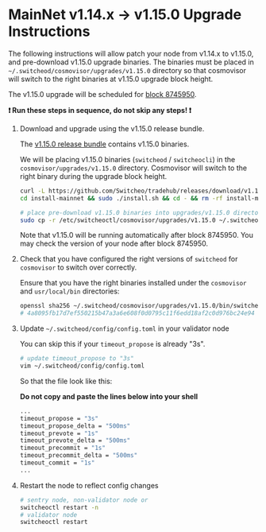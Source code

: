# MainNet v1.14.x -> v1.15.0 Upgrade Instructions

The following instructions will allow patch your node from v1.14.x to v1.15.0, and pre-download v1.15.0 upgrade binaries. The binaries must be placed in `~/.switcheod/cosmovisor/upgrades/v1.15.0` directory so that cosmovisor will switch to the right binaries at v1.15.0 upgrade block height.

The v1.15.0 upgrade will be scheduled for [block 8745950](https://switcheo.org/blocks).

**:exclamation: Run these steps in sequence, do not skip any steps! :exclamation:**

1. Download and upgrade using the v1.15.0 release bundle.

    The [v1.15.0 release bundle](https://github.com/Switcheo/tradehub/releases/tag/v1.15.0) contains v1.15.0 binaries.

    We will be placing v1.15.0 binaries (`switcheod` / `switcheocli`) in the `cosmovisor/upgrades/v1.15.0` directory. Cosmovisor will switch to the right binary during the upgrade block height.

    ```bash
    curl -L https://github.com/Switcheo/tradehub/releases/download/v1.15.0/install-mainnet.tar.gz | tar -xz
    cd install-mainnet && sudo ./install.sh && cd - && rm -rf install-mainnet

    # place pre-download v1.15.0 binaries into upgrades/v1.15.0 directory
    sudo cp -r /etc/switcheoctl/cosmovisor/upgrades/v1.15.0 ~/.switcheod/cosmovisor/upgrades
    ```

    Note that v1.15.0 will be running automatically after block 8745950. You may check the version of your node after block 8745950.

2. Check that you have configured the right versions of `switcheod` for `cosmovisor` to switch over correctly.

    Ensure that you have the right binaries installed under the `cosmovisor` and `usr/local/bin` directories:

    ```bash
    openssl sha256 ~/.switcheod/cosmovisor/upgrades/v1.15.0/bin/switcheod
    # 4a8095fb17d7ef550215b47a3a6e608f0d0795c11f6edd18af2c0d976bc24e94
    ```

3. Update `~/.switcheod/config/config.toml` in your validator node

    You can skip this if your `timeout_propose` is already "3s".

    ```bash
    # update timeout_propose to "3s"
    vim ~/.switcheod/config/config.toml
    ```

    So that the file look like this:

    **Do not copy and paste the lines below into your shell**
    ```bash
    ...
    timeout_propose = "3s"
    timeout_propose_delta = "500ms"
    timeout_prevote = "1s"
    timeout_prevote_delta = "500ms"
    timeout_precommit = "1s"
    timeout_precommit_delta = "500ms"
    timeout_commit = "1s"
    ...
    ```

4. Restart the node to reflect config changes

    ```bash
    # sentry node, non-validator node or
    switcheoctl restart -n
    # validator node
    switcheoctl restart
    ```
